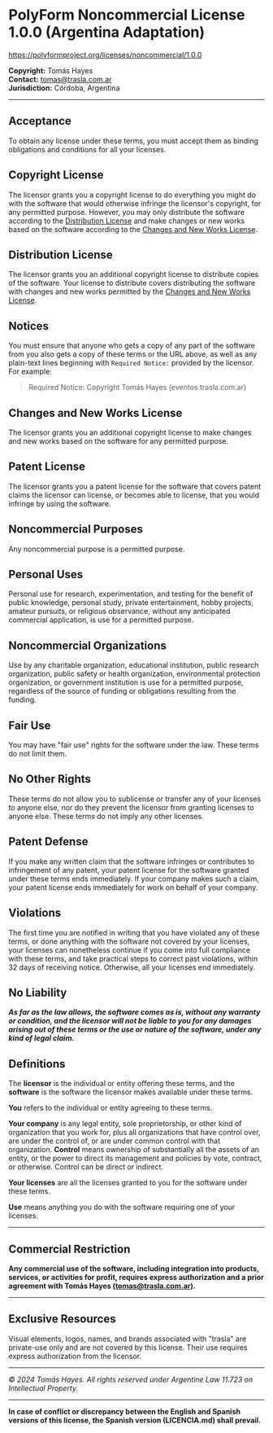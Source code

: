 # PolyForm Noncommercial License 1.0.0 (Argentina Adaptation)

<https://polyformproject.org/licenses/noncommercial/1.0.0>

**Copyright:** Tomás Hayes  
**Contact:** tomas@trasla.com.ar  
**Jurisdiction:** Córdoba, Argentina

---

## Acceptance

To obtain any license under these terms, you must accept them as binding obligations and conditions for all your licenses.

## Copyright License

The licensor grants you a copyright license to do everything you might do with the software that would otherwise infringe the licensor's copyright, for any permitted purpose. However, you may only distribute the software according to the [Distribution License](#distribution-license) and make changes or new works based on the software according to the [Changes and New Works License](#changes-and-new-works-license).

## Distribution License

The licensor grants you an additional copyright license to distribute copies of the software. Your license to distribute covers distributing the software with changes and new works permitted by the [Changes and New Works License](#changes-and-new-works-license).

## Notices

You must ensure that anyone who gets a copy of any part of the software from you also gets a copy of these terms or the URL above, as well as any plain-text lines beginning with `Required Notice:` provided by the licensor. For example:

> Required Notice: Copyright Tomás Hayes (eventos.trasla.com.ar)

## Changes and New Works License

The licensor grants you an additional copyright license to make changes and new works based on the software for any permitted purpose.

## Patent License

The licensor grants you a patent license for the software that covers patent claims the licensor can license, or becomes able to license, that you would infringe by using the software.

## Noncommercial Purposes

Any noncommercial purpose is a permitted purpose.

## Personal Uses

Personal use for research, experimentation, and testing for the benefit of public knowledge, personal study, private entertainment, hobby projects, amateur pursuits, or religious observance, without any anticipated commercial application, is use for a permitted purpose.

## Noncommercial Organizations

Use by any charitable organization, educational institution, public research organization, public safety or health organization, environmental protection organization, or government institution is use for a permitted purpose, regardless of the source of funding or obligations resulting from the funding.

## Fair Use

You may have "fair use" rights for the software under the law. These terms do not limit them.

## No Other Rights

These terms do not allow you to sublicense or transfer any of your licenses to anyone else, nor do they prevent the licensor from granting licenses to anyone else. These terms do not imply any other licenses.

## Patent Defense

If you make any written claim that the software infringes or contributes to infringement of any patent, your patent license for the software granted under these terms ends immediately. If your company makes such a claim, your patent license ends immediately for work on behalf of your company.

## Violations

The first time you are notified in writing that you have violated any of these terms, or done anything with the software not covered by your licenses, your licenses can nonetheless continue if you come into full compliance with these terms, and take practical steps to correct past violations, within 32 days of receiving notice. Otherwise, all your licenses end immediately.

## No Liability

**_As far as the law allows, the software comes as is, without any warranty or condition, and the licensor will not be liable to you for any damages arising out of these terms or the use or nature of the software, under any kind of legal claim._**

## Definitions

The **licensor** is the individual or entity offering these terms, and the **software** is the software the licensor makes available under these terms.

**You** refers to the individual or entity agreeing to these terms.

**Your company** is any legal entity, sole proprietorship, or other kind of organization that you work for, plus all organizations that have control over, are under the control of, or are under common control with that organization. **Control** means ownership of substantially all the assets of an entity, or the power to direct its management and policies by vote, contract, or otherwise. Control can be direct or indirect.

**Your licenses** are all the licenses granted to you for the software under these terms.

**Use** means anything you do with the software requiring one of your licenses.

---

## Commercial Restriction

**Any commercial use of the software, including integration into products, services, or activities for profit, requires express authorization and a prior agreement with Tomás Hayes (tomas@trasla.com.ar).**

---

## Exclusive Resources

Visual elements, logos, names, and brands associated with "trasla" are private-use only and are not covered by this license. Their use requires express authorization from the licensor.

---

_© 2024 Tomás Hayes. All rights reserved under Argentine Law 11.723 on Intellectual Property._

---

**In case of conflict or discrepancy between the English and Spanish versions of this license, the Spanish version (LICENCIA.md) shall prevail.**
